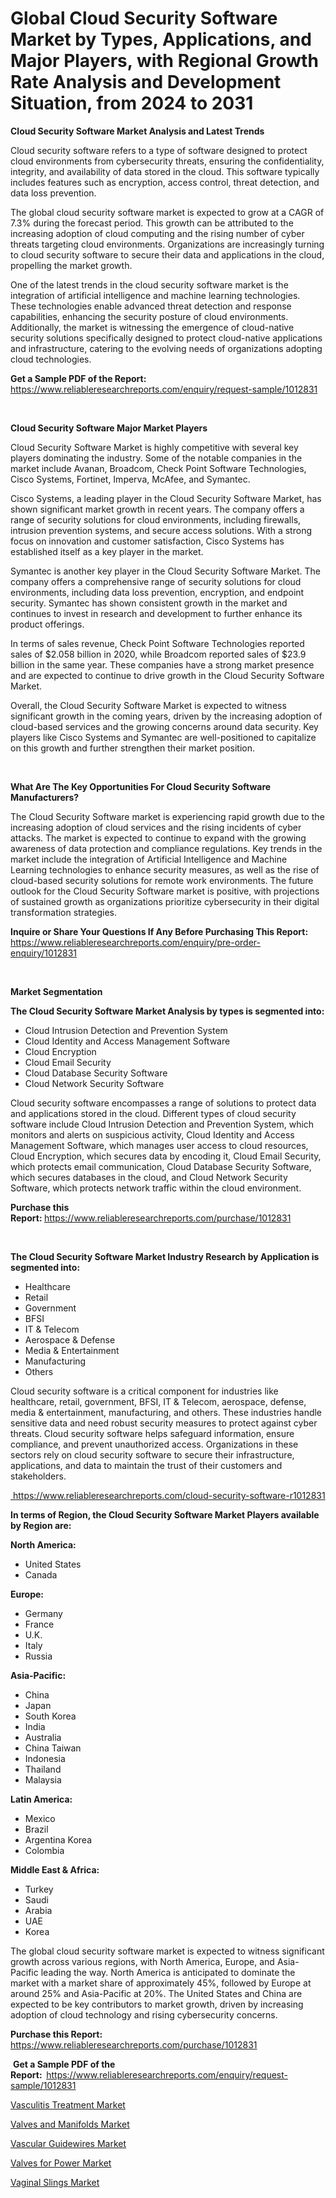 <p><h1>Global Cloud Security Software Market by Types, Applications, and Major Players, with Regional Growth Rate Analysis and Development Situation, from 2024 to 2031</h1></p><p><strong>Cloud Security Software Market Analysis and Latest Trends</strong></p>
<p><p>Cloud security software refers to a type of software designed to protect cloud environments from cybersecurity threats, ensuring the confidentiality, integrity, and availability of data stored in the cloud. This software typically includes features such as encryption, access control, threat detection, and data loss prevention.</p><p>The global cloud security software market is expected to grow at a CAGR of 7.3% during the forecast period. This growth can be attributed to the increasing adoption of cloud computing and the rising number of cyber threats targeting cloud environments. Organizations are increasingly turning to cloud security software to secure their data and applications in the cloud, propelling the market growth.</p><p>One of the latest trends in the cloud security software market is the integration of artificial intelligence and machine learning technologies. These technologies enable advanced threat detection and response capabilities, enhancing the security posture of cloud environments. Additionally, the market is witnessing the emergence of cloud-native security solutions specifically designed to protect cloud-native applications and infrastructure, catering to the evolving needs of organizations adopting cloud technologies.</p></p>
<p><strong>Get a Sample PDF of the Report:&nbsp;</strong> <a href="https://www.reliableresearchreports.com/enquiry/request-sample/1012831">https://www.reliableresearchreports.com/enquiry/request-sample/1012831</a></p>
<p>&nbsp;</p>
<p><strong>Cloud Security Software Major Market Players</strong></p>
<p><p>Cloud Security Software Market is highly competitive with several key players dominating the industry. Some of the notable companies in the market include Avanan, Broadcom, Check Point Software Technologies, Cisco Systems, Fortinet, Imperva, McAfee, and Symantec.</p><p>Cisco Systems, a leading player in the Cloud Security Software Market, has shown significant market growth in recent years. The company offers a range of security solutions for cloud environments, including firewalls, intrusion prevention systems, and secure access solutions. With a strong focus on innovation and customer satisfaction, Cisco Systems has established itself as a key player in the market.</p><p>Symantec is another key player in the Cloud Security Software Market. The company offers a comprehensive range of security solutions for cloud environments, including data loss prevention, encryption, and endpoint security. Symantec has shown consistent growth in the market and continues to invest in research and development to further enhance its product offerings.</p><p>In terms of sales revenue, Check Point Software Technologies reported sales of $2.058 billion in 2020, while Broadcom reported sales of $23.9 billion in the same year. These companies have a strong market presence and are expected to continue to drive growth in the Cloud Security Software Market.</p><p>Overall, the Cloud Security Software Market is expected to witness significant growth in the coming years, driven by the increasing adoption of cloud-based services and the growing concerns around data security. Key players like Cisco Systems and Symantec are well-positioned to capitalize on this growth and further strengthen their market position.</p></p>
<p>&nbsp;</p>
<p><strong>What Are The Key Opportunities For Cloud Security Software Manufacturers?</strong></p>
<p><p>The Cloud Security Software market is experiencing rapid growth due to the increasing adoption of cloud services and the rising incidents of cyber attacks. The market is expected to continue to expand with the growing awareness of data protection and compliance regulations. Key trends in the market include the integration of Artificial Intelligence and Machine Learning technologies to enhance security measures, as well as the rise of cloud-based security solutions for remote work environments. The future outlook for the Cloud Security Software market is positive, with projections of sustained growth as organizations prioritize cybersecurity in their digital transformation strategies.</p></p>
<p><strong>Inquire or Share Your Questions If Any Before Purchasing This Report:</strong> <a href="https://www.reliableresearchreports.com/enquiry/pre-order-enquiry/1012831">https://www.reliableresearchreports.com/enquiry/pre-order-enquiry/1012831</a></p>
<p>&nbsp;</p>
<p><strong>Market Segmentation</strong></p>
<p><strong>The Cloud Security Software Market Analysis by types is segmented into:</strong></p>
<p><ul><li>Cloud Intrusion Detection and Prevention System</li><li>Cloud Identity and Access Management Software</li><li>Cloud Encryption</li><li>Cloud Email Security</li><li>Cloud Database Security Software</li><li>Cloud Network Security Software</li></ul></p>
<p><p>Cloud security software encompasses a range of solutions to protect data and applications stored in the cloud. Different types of cloud security software include Cloud Intrusion Detection and Prevention System, which monitors and alerts on suspicious activity, Cloud Identity and Access Management Software, which manages user access to cloud resources, Cloud Encryption, which secures data by encoding it, Cloud Email Security, which protects email communication, Cloud Database Security Software, which secures databases in the cloud, and Cloud Network Security Software, which protects network traffic within the cloud environment.</p></p>
<p><strong>Purchase this Report:&nbsp;</strong><a href="https://www.reliableresearchreports.com/purchase/1012831">https://www.reliableresearchreports.com/purchase/1012831</a></p>
<p>&nbsp;</p>
<p><strong>The Cloud Security Software Market Industry Research by Application is segmented into:</strong></p>
<p><ul><li>Healthcare</li><li>Retail</li><li>Government</li><li>BFSI</li><li>IT & Telecom</li><li>Aerospace & Defense</li><li>Media & Entertainment</li><li>Manufacturing</li><li>Others</li></ul></p>
<p><p>Cloud security software is a critical component for industries like healthcare, retail, government, BFSI, IT & Telecom, aerospace, defense, media & entertainment, manufacturing, and others. These industries handle sensitive data and need robust security measures to protect against cyber threats. Cloud security software helps safeguard information, ensure compliance, and prevent unauthorized access. Organizations in these sectors rely on cloud security software to secure their infrastructure, applications, and data to maintain the trust of their customers and stakeholders.</p></p>
<p><a href="https://www.reliableresearchreports.com/cloud-security-software-r1012831">&nbsp;https://www.reliableresearchreports.com/cloud-security-software-r1012831</a></p>
<p><strong>In terms of Region, the Cloud Security Software Market Players available by Region are:</strong></p>
<p>
    <p> <strong> North America: </strong>
        <ul>
            <li>United States</li>
            <li>Canada</li>
        </ul>
        </p> 
    <p> <strong> Europe: </strong>
        <ul>
            <li>Germany</li>
            <li>France</li>
            <li>U.K.</li>
            <li>Italy</li>
            <li>Russia</li>
        </ul>
        </p> 
    <p> <strong> Asia-Pacific: </strong>
        <ul>
            <li>China</li>
            <li>Japan</li>
            <li>South Korea</li>
            <li>India</li>
            <li>Australia</li>
            <li>China Taiwan</li>
            <li>Indonesia</li>
            <li>Thailand</li>
            <li>Malaysia</li>
        </ul>
        </p> 
    <p> <strong> Latin America: </strong>
        <ul>
            <li>Mexico</li>
            <li>Brazil</li>
            <li>Argentina Korea</li>
            <li>Colombia</li>
        </ul>
        </p> 
    <p> <strong> Middle East & Africa: </strong>
        <ul>
            <li>Turkey</li>
            <li>Saudi</li>
            <li>Arabia</li>
            <li>UAE</li>
            <li>Korea</li>
        </ul>
    </p>
    </p>
<p><p>The global cloud security software market is expected to witness significant growth across various regions, with North America, Europe, and Asia-Pacific leading the way. North America is anticipated to dominate the market with a market share of approximately 45%, followed by Europe at around 25% and Asia-Pacific at 20%. The United States and China are expected to be key contributors to market growth, driven by increasing adoption of cloud technology and rising cybersecurity concerns.</p></p>
<p><strong>Purchase this Report: </strong><a href="https://www.reliableresearchreports.com/purchase/1012831">https://www.reliableresearchreports.com/purchase/1012831</a></p>
<p>&nbsp;<strong>Get a Sample PDF of the Report:&nbsp;&nbsp;</strong><a href="https://www.reliableresearchreports.com/enquiry/request-sample/1012831">https://www.reliableresearchreports.com/enquiry/request-sample/1012831</a></p>
<p><strong></strong></p>
<p><p><a href="https://github.com/alexxisgm/Market-Research-Report-List-2/blob/main/vasculitis-treatment-market.md">Vasculitis Treatment Market</a></p><p><a href="https://github.com/SheilaBruen2023/Market-Research-Report-List-2/blob/main/valves-and-manifolds-market.md">Valves and Manifolds Market</a></p><p><a href="https://github.com/HenrietteMills1/Market-Research-Report-List-2/blob/main/vascular-guidewires-market.md">Vascular Guidewires Market</a></p><p><a href="https://github.com/marthawweekle/Market-Research-Report-List-2/blob/main/valves-for-power-market.md">Valves for Power Market</a></p><p><a href="https://github.com/arionmp/Market-Research-Report-List-4/blob/main/vaginal-slings-market.md">Vaginal Slings Market</a></p></p>